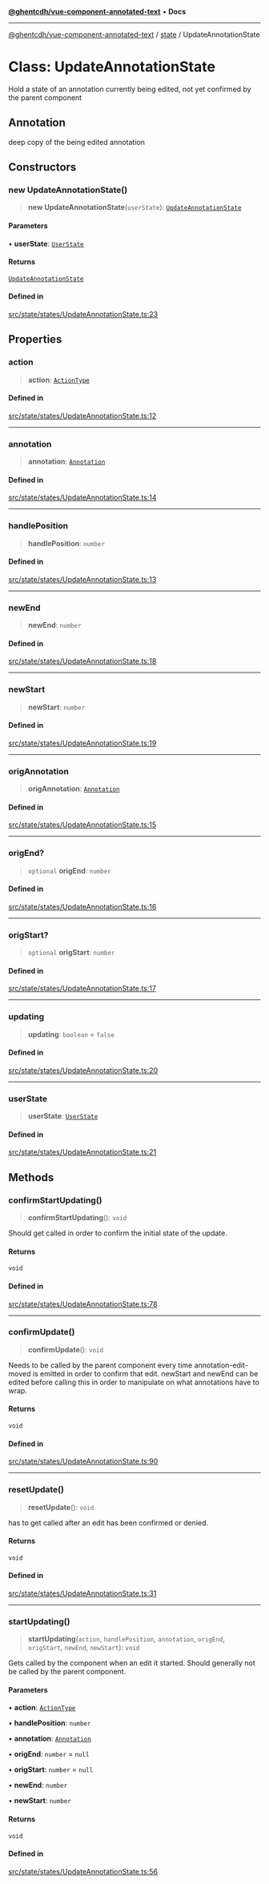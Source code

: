 [**@ghentcdh/vue-component-annotated-text**](../../README.md) • **Docs**

***

[@ghentcdh/vue-component-annotated-text](../../modules.md) / [state](../README.md) / UpdateAnnotationState

# Class: UpdateAnnotationState

Hold a state of an annotation currently being edited, not yet confirmed by
the parent component

## Annotation

deep copy of the being edited annotation

## Constructors

### new UpdateAnnotationState()

> **new UpdateAnnotationState**(`userState`): [`UpdateAnnotationState`](UpdateAnnotationState.md)

#### Parameters

• **userState**: [`UserState`](UserState.md)

#### Returns

[`UpdateAnnotationState`](UpdateAnnotationState.md)

#### Defined in

[src/state/states/UpdateAnnotationState.ts:23](https://github.com/GhentCDH/vue_component_annotated_text/blob/d51ee50afdd4ab5cda55f7357c95be62d9ee9e3f/src/state/states/UpdateAnnotationState.ts#L23)

## Properties

### action

> **action**: [`ActionType`](../../types/AnnotatedText/type-aliases/ActionType.md)

#### Defined in

[src/state/states/UpdateAnnotationState.ts:12](https://github.com/GhentCDH/vue_component_annotated_text/blob/d51ee50afdd4ab5cda55f7357c95be62d9ee9e3f/src/state/states/UpdateAnnotationState.ts#L12)

***

### annotation

> **annotation**: [`Annotation`](../../types/Annotation/interfaces/Annotation.md)

#### Defined in

[src/state/states/UpdateAnnotationState.ts:14](https://github.com/GhentCDH/vue_component_annotated_text/blob/d51ee50afdd4ab5cda55f7357c95be62d9ee9e3f/src/state/states/UpdateAnnotationState.ts#L14)

***

### handlePosition

> **handlePosition**: `number`

#### Defined in

[src/state/states/UpdateAnnotationState.ts:13](https://github.com/GhentCDH/vue_component_annotated_text/blob/d51ee50afdd4ab5cda55f7357c95be62d9ee9e3f/src/state/states/UpdateAnnotationState.ts#L13)

***

### newEnd

> **newEnd**: `number`

#### Defined in

[src/state/states/UpdateAnnotationState.ts:18](https://github.com/GhentCDH/vue_component_annotated_text/blob/d51ee50afdd4ab5cda55f7357c95be62d9ee9e3f/src/state/states/UpdateAnnotationState.ts#L18)

***

### newStart

> **newStart**: `number`

#### Defined in

[src/state/states/UpdateAnnotationState.ts:19](https://github.com/GhentCDH/vue_component_annotated_text/blob/d51ee50afdd4ab5cda55f7357c95be62d9ee9e3f/src/state/states/UpdateAnnotationState.ts#L19)

***

### origAnnotation

> **origAnnotation**: [`Annotation`](../../types/Annotation/interfaces/Annotation.md)

#### Defined in

[src/state/states/UpdateAnnotationState.ts:15](https://github.com/GhentCDH/vue_component_annotated_text/blob/d51ee50afdd4ab5cda55f7357c95be62d9ee9e3f/src/state/states/UpdateAnnotationState.ts#L15)

***

### origEnd?

> `optional` **origEnd**: `number`

#### Defined in

[src/state/states/UpdateAnnotationState.ts:16](https://github.com/GhentCDH/vue_component_annotated_text/blob/d51ee50afdd4ab5cda55f7357c95be62d9ee9e3f/src/state/states/UpdateAnnotationState.ts#L16)

***

### origStart?

> `optional` **origStart**: `number`

#### Defined in

[src/state/states/UpdateAnnotationState.ts:17](https://github.com/GhentCDH/vue_component_annotated_text/blob/d51ee50afdd4ab5cda55f7357c95be62d9ee9e3f/src/state/states/UpdateAnnotationState.ts#L17)

***

### updating

> **updating**: `boolean` = `false`

#### Defined in

[src/state/states/UpdateAnnotationState.ts:20](https://github.com/GhentCDH/vue_component_annotated_text/blob/d51ee50afdd4ab5cda55f7357c95be62d9ee9e3f/src/state/states/UpdateAnnotationState.ts#L20)

***

### userState

> **userState**: [`UserState`](UserState.md)

#### Defined in

[src/state/states/UpdateAnnotationState.ts:21](https://github.com/GhentCDH/vue_component_annotated_text/blob/d51ee50afdd4ab5cda55f7357c95be62d9ee9e3f/src/state/states/UpdateAnnotationState.ts#L21)

## Methods

### confirmStartUpdating()

> **confirmStartUpdating**(): `void`

Should get called in order to confirm the initial state of the update.

#### Returns

`void`

#### Defined in

[src/state/states/UpdateAnnotationState.ts:78](https://github.com/GhentCDH/vue_component_annotated_text/blob/d51ee50afdd4ab5cda55f7357c95be62d9ee9e3f/src/state/states/UpdateAnnotationState.ts#L78)

***

### confirmUpdate()

> **confirmUpdate**(): `void`

Needs to be called by the parent component every time annotation-edit-moved
is emitted in order to confirm that edit. newStart and newEnd can be
edited before calling this in order to manipulate on what annotations have
to wrap.

#### Returns

`void`

#### Defined in

[src/state/states/UpdateAnnotationState.ts:90](https://github.com/GhentCDH/vue_component_annotated_text/blob/d51ee50afdd4ab5cda55f7357c95be62d9ee9e3f/src/state/states/UpdateAnnotationState.ts#L90)

***

### resetUpdate()

> **resetUpdate**(): `void`

has to get called after an edit has been confirmed or denied.

#### Returns

`void`

#### Defined in

[src/state/states/UpdateAnnotationState.ts:31](https://github.com/GhentCDH/vue_component_annotated_text/blob/d51ee50afdd4ab5cda55f7357c95be62d9ee9e3f/src/state/states/UpdateAnnotationState.ts#L31)

***

### startUpdating()

> **startUpdating**(`action`, `handlePosition`, `annotation`, `origEnd`, `origStart`, `newEnd`, `newStart`): `void`

Gets called by the component when an edit it started. Should generally not
be called by the parent component.

#### Parameters

• **action**: [`ActionType`](../../types/AnnotatedText/type-aliases/ActionType.md)

• **handlePosition**: `number`

• **annotation**: [`Annotation`](../../types/Annotation/interfaces/Annotation.md)

• **origEnd**: `number` = `null`

• **origStart**: `number` = `null`

• **newEnd**: `number`

• **newStart**: `number`

#### Returns

`void`

#### Defined in

[src/state/states/UpdateAnnotationState.ts:56](https://github.com/GhentCDH/vue_component_annotated_text/blob/d51ee50afdd4ab5cda55f7357c95be62d9ee9e3f/src/state/states/UpdateAnnotationState.ts#L56)
